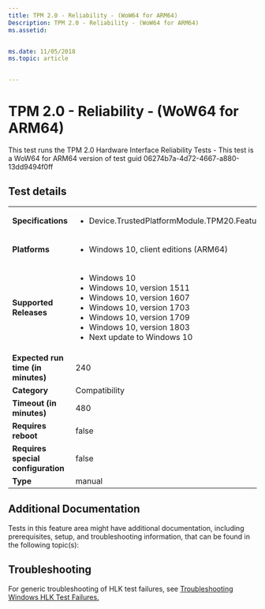 ```yaml
---
title: TPM 2.0 - Reliability - (WoW64 for ARM64)
Description: TPM 2.0 - Reliability - (WoW64 for ARM64)
ms.assetid: 


ms.date: 11/05/2018
ms.topic: article


---
```


# TPM 2.0 - Reliability - (WoW64 for ARM64)

This test runs the TPM 2.0 Hardware Interface Reliability Tests - This test is a WoW64 for ARM64 version of test guid 06274b7a-4d72-4667-a880-13dd9494f0ff

## Test details

|||
|---|---|
| **Specifications**  | <ul><li>Device.TrustedPlatformModule.TPM20.Features</li></ul> |  
| **Platforms**   | <ul><li>Windows 10, client editions (ARM64)</li></ul> |
| **Supported Releases** | <ul><li>Windows 10</li><li>Windows 10, version 1511</li><li>Windows 10, version 1607</li><li>Windows 10, version 1703</li><li>Windows 10, version 1709</li><li>Windows 10, version 1803</li><li>Next update to Windows 10</li></ul> |
|**Expected run time (in minutes)**| 240 |
|**Category**| Compatibility |
|**Timeout (in minutes)**| 480 |
|**Requires reboot**| false |
|**Requires special configuration**| false |
|**Type**| manual |




## Additional Documentation
Tests in this feature area might have additional documentation, including prerequisites, setup, and troubleshooting information, that can be found in the following topic(s): <ul></ul>

## Troubleshooting
For generic troubleshooting of HLK test failures, see [Troubleshooting Windows HLK Test Failures.](https://docs.microsoft.com/en-us/windows-hardware/HLK/troubleshooting.html)